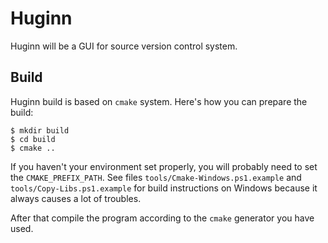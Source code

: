 Huginn
======
Huginn will be a GUI for source version control system.

Build
-----
Huginn build is based on `cmake` system. Here's how you can prepare the build:

	$ mkdir build
    $ cd build
	$ cmake ..

If you haven't your environment set properly, you will probably need to set the
`CMAKE_PREFIX_PATH`. See files `tools/Cmake-Windows.ps1.example` and
`tools/Copy-Libs.ps1.example` for build instructions on Windows because it
always causes a lot of troubles.

After that compile the program according to the `cmake` generator you have used.
